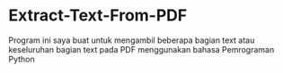 # Extract-Text-From-PDF
Program ini saya buat untuk mengambil beberapa bagian text atau keseluruhan bagian text pada PDF menggunakan bahasa Pemrograman Python 
